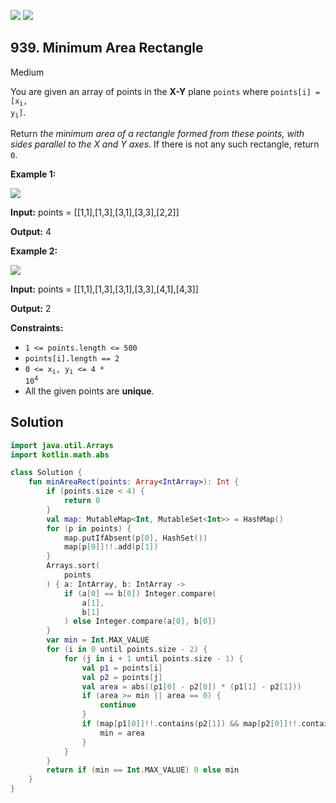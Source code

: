 [![](https://img.shields.io/github/stars/javadev/LeetCode-in-Kotlin?label=Stars&style=flat-square)](https://github.com/javadev/LeetCode-in-Kotlin)
[![](https://img.shields.io/github/forks/javadev/LeetCode-in-Kotlin?label=Fork%20me%20on%20GitHub%20&style=flat-square)](https://github.com/javadev/LeetCode-in-Kotlin/fork)

## 939\. Minimum Area Rectangle

Medium

You are given an array of points in the **X-Y** plane `points` where <code>points[i] = [x<sub>i</sub>, y<sub>i</sub>]</code>.

Return _the minimum area of a rectangle formed from these points, with sides parallel to the X and Y axes_. If there is not any such rectangle, return `0`.

**Example 1:**

![](https://assets.leetcode.com/uploads/2021/08/03/rec1.JPG)

**Input:** points = \[\[1,1],[1,3],[3,1],[3,3],[2,2]]

**Output:** 4

**Example 2:**

![](https://assets.leetcode.com/uploads/2021/08/03/rec2.JPG)

**Input:** points = \[\[1,1],[1,3],[3,1],[3,3],[4,1],[4,3]]

**Output:** 2

**Constraints:**

*   `1 <= points.length <= 500`
*   `points[i].length == 2`
*   <code>0 <= x<sub>i</sub>, y<sub>i</sub> <= 4 * 10<sup>4</sup></code>
*   All the given points are **unique**.

## Solution

```kotlin
import java.util.Arrays
import kotlin.math.abs

class Solution {
    fun minAreaRect(points: Array<IntArray>): Int {
        if (points.size < 4) {
            return 0
        }
        val map: MutableMap<Int, MutableSet<Int>> = HashMap()
        for (p in points) {
            map.putIfAbsent(p[0], HashSet())
            map[p[0]]!!.add(p[1])
        }
        Arrays.sort(
            points
        ) { a: IntArray, b: IntArray ->
            if (a[0] == b[0]) Integer.compare(
                a[1],
                b[1]
            ) else Integer.compare(a[0], b[0])
        }
        var min = Int.MAX_VALUE
        for (i in 0 until points.size - 2) {
            for (j in i + 1 until points.size - 1) {
                val p1 = points[i]
                val p2 = points[j]
                val area = abs((p1[0] - p2[0]) * (p1[1] - p2[1]))
                if (area >= min || area == 0) {
                    continue
                }
                if (map[p1[0]]!!.contains(p2[1]) && map[p2[0]]!!.contains(p1[1])) {
                    min = area
                }
            }
        }
        return if (min == Int.MAX_VALUE) 0 else min
    }
}
```